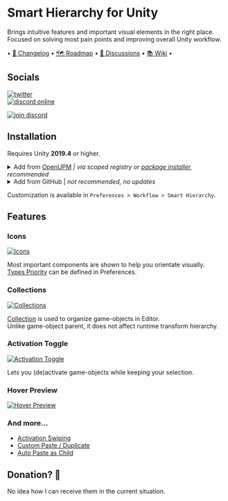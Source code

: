# Smart Hierarchy for Unity

Brings intuitive features and important visual elements in the right place.\
Focused on solving most pain points and improving overall Unity workflow. 

• [📝 Changelog](https://github.com/neon-age/Smart-Hierarchy/wiki/Changelog) 
• [🗺 Roadmap](https://github.com/neon-age/Smart-Hierarchy/projects/1) 
• [💬 Discussions](https://github.com/neon-age/Smart-Hierarchy/discussions)
• [📚 Wiki](https://github.com/neon-age/Smart-Hierarchy/wiki) •

## Socials
[![twitter](https://img.shields.io/twitter/follow/_neonage?style=social)](https://twitter.com/_neonage)\
[![discord online](https://img.shields.io/discord/830405926078644254?label=Open%20Labs&logo=discord&style=social)](https://discord.gg/wWpqvwuf8J)

[![join discord](https://user-images.githubusercontent.com/29812914/121816656-0cb93080-cca7-11eb-954a-344cfd31f530.png)](https://discord.gg/wWpqvwuf8J)
 

## Installation
Requires Unity **2019.4** or higher.
<details>
<summary>Add from <a href="https://openupm.com/packages/com.av.smart-hierarchy/">OpenUPM</a> <em>| via scoped registry or <a href="https://openupm.com/packages/com.av.smart-hierarchy/#modal-packageinstaller">package installer</a>, recommended</em></summary>
  
&emsp;To add a package via scoped registry:
  
- Open `Edit/Project Settings/Package Manager`
- Add a new Scoped Registry:
  ```
  Name: OpenUPM
  URL:  https://package.openupm.com/
  Scope(s): com.av
  ```
- Open `Window/Package Manager`
- Click <kbd>+</kbd>
- <kbd>Add from Git URL</kbd>
- `com.av.smart-hierarchy` <kbd>Add</kbd>
</details>

<details>
<summary>Add from GitHub | <em>not recommended, no updates </em></summary>
  
- Open `Window/Package Manager`
- Click <kbd>+</kbd>
- <kbd>Add from Git URL</kbd>
- `https://github.com/neon-age/Smart-Hierarchy.git` `#branch-name` <kbd>Add</kbd>

&emsp;Note that you won't be able to receive updates through Package Manager this way, you'll have to update manually.
</details>

Customization is available in `Preferences > Workflow > Smart Hierarchy`.

## Features

### Icons
[![Icons](readme/Icons.png)](https://github.com/neon-age/Smart-Hierarchy/wiki/Icons)

Most important components are shown to help you orientate visually.\
[Types Priority](https://github.com/neon-age/Smart-Hierarchy/wiki/Icons#types-priority) 
can be defined in Preferences.

### Collections
[![Collections](readme/Collections.png)](https://github.com/neon-age/Smart-Hierarchy/wiki/Collections)

[Collection](https://github.com/neon-age/Smart-Hierarchy/wiki/Collections) 
is used to organize game-objects in Editor.\
Unlike game-object parent, it does not affect runtime transform hierarchy.
                                                                           


### Activation Toggle
[![Activation Toggle](readme/ActivationToggle.png)](https://github.com/neon-age/Smart-Hierarchy/wiki/Activation-Toggle)

Lets you (de)activate game-objects while keeping your selection.

### Hover Preview
[![Hover Preview](readme/HoverPreview.png)](https://github.com/neon-age/Smart-Hierarchy/wiki/Hover-Preview)


### And more...
- [Activation Swiping](https://github.com/neon-age/Smart-Hierarchy/wiki/Activation-Toggle#swiping)
- [Custom Paste / Duplicate](https://github.com/neon-age/Smart-Hierarchy/wiki/Custom-Paste---Duplicate)
- [Auto Paste as Child](https://github.com/neon-age/Smart-Hierarchy/wiki/Custom-Paste---Duplicate)

## Donation? 💊
No idea how I can receive them in the current situation.
